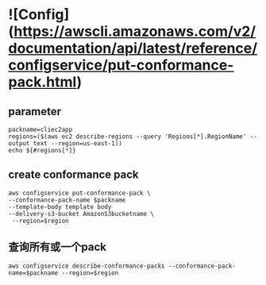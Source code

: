 # ![Config] (https://awscli.amazonaws.com/v2/documentation/api/latest/reference/configservice/put-conformance-pack.html)

## parameter
```
packname=cliec2app
regions=($(aws ec2 describe-regions --query 'Regions[*].RegionName' --output text --region=us-east-1))
echo ${#regions[*]}
```

## create conformance pack
```
aws configservice put-conformance-pack \
--conformance-pack-name $packname
--template-body template body
--delivery-s3-bucket AmazonS3bucketname \
 --region=$region
```
## 查询所有或一个pack
```
aws configservice describe-conformance-packs --conformance-pack-name=$packname --region=$region
```

